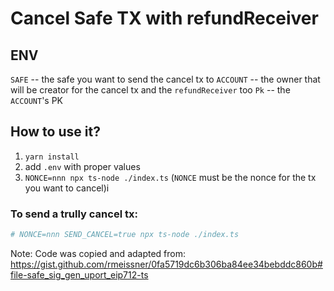 # Cancel Safe TX with refundReceiver

## ENV
`SAFE` -- the safe you want to send the cancel tx to
`ACCOUNT` -- the owner that will be creator for the cancel tx and the `refundReceiver` too
`Pk` -- the `ACCOUNT`'s PK

## How to use it?
1. `yarn install`
2. add `.env` with proper values
3. `NONCE=nnn npx ts-node ./index.ts` (`NONCE` must be the nonce for the tx you want to cancel)i

### To send a trully cancel tx:
```bash
# NONCE=nnn SEND_CANCEL=true npx ts-node ./index.ts
```

Note: Code was copied and adapted from: https://gist.github.com/rmeissner/0fa5719dc6b306ba84ee34bebddc860b#file-safe_sig_gen_uport_eip712-ts
